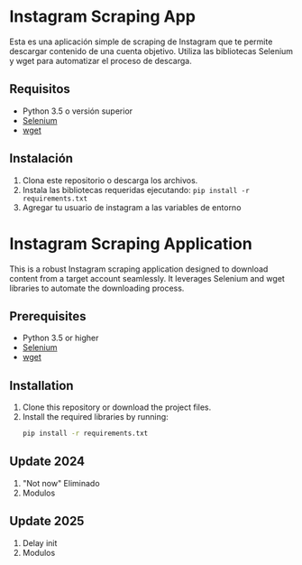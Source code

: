 # Instagram Scraping App
Esta es una aplicación simple de scraping de Instagram que te permite descargar
contenido de una cuenta objetivo. Utiliza las bibliotecas Selenium y wget para
automatizar el proceso de descarga.

## Requisitos
- Python 3.5 o versión superior
- [Selenium](https://selenium-python.readthedocs.io/)
- [wget](https://pypi.org/project/wget/)

## Instalación
1. Clona este repositorio o descarga los archivos.
2. Instala las bibliotecas requeridas ejecutando: `pip install -r requirements.txt`
3. Agregar tu usuario de instagram a las variables de entorno

# Instagram Scraping Application
This is a robust Instagram scraping application designed to download content
from a target account seamlessly. It leverages Selenium and wget libraries to
automate the downloading process.

## Prerequisites
- Python 3.5 or higher
- [Selenium](https://selenium-python.readthedocs.io/)
- [wget](https://pypi.org/project/wget/)

## Installation

1. Clone this repository or download the project files.
2. Install the required libraries by running:
   ```bash
   pip install -r requirements.txt

## Update 2024
1. "Not now" Eliminado
2. Modulos


## Update 2025
1. Delay init
2. Modulos
